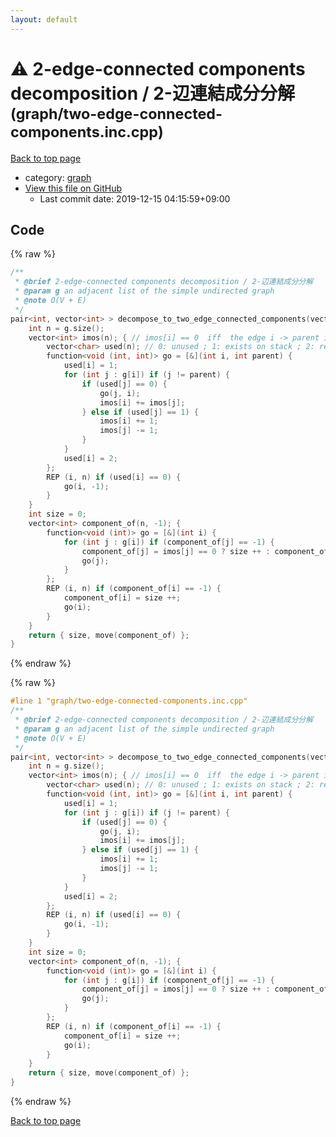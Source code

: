 ```yaml
---
layout: default
---
```


<!-- mathjax config similar to math.stackexchange -->
<script type="text/javascript" async
  src="https://cdnjs.cloudflare.com/ajax/libs/mathjax/2.7.5/MathJax.js?config=TeX-MML-AM_CHTML">
</script>
<script type="text/x-mathjax-config">
  MathJax.Hub.Config({
    TeX: { equationNumbers: { autoNumber: "AMS" }},
    tex2jax: {
      inlineMath: [ ['$','$'] ],
      processEscapes: true
    },
    "HTML-CSS": { matchFontHeight: false },
    displayAlign: "left",
    displayIndent: "2em"
  });
</script>

<script type="text/javascript" src="https://cdnjs.cloudflare.com/ajax/libs/jquery/3.4.1/jquery.min.js"></script>
<script src="https://cdn.jsdelivr.net/npm/jquery-balloon-js@1.1.2/jquery.balloon.min.js" integrity="sha256-ZEYs9VrgAeNuPvs15E39OsyOJaIkXEEt10fzxJ20+2I=" crossorigin="anonymous"></script>
<script type="text/javascript" src="../../assets/js/copy-button.js"></script>
<link rel="stylesheet" href="../../assets/css/copy-button.css" />


# :warning: 2-edge-connected components decomposition / 2-辺連結成分分解 <small>(graph/two-edge-connected-components.inc.cpp)</small>

<a href="../../index.html">Back to top page</a>

* category: <a href="../../index.html#f8b0b924ebd7046dbfa85a856e4682c8">graph</a>
* <a href="{{ site.github.repository_url }}/blob/master/graph/two-edge-connected-components.inc.cpp">View this file on GitHub</a>
    - Last commit date: 2019-12-15 04:15:59+09:00




## Code

<a id="unbundled"></a>
{% raw %}
```cpp
/**
 * @brief 2-edge-connected components decomposition / 2-辺連結成分分解
 * @param g an adjacent list of the simple undirected graph
 * @note O(V + E)
 */
pair<int, vector<int> > decompose_to_two_edge_connected_components(vector<vector<int> > const & g) {
    int n = g.size();
    vector<int> imos(n); { // imos[i] == 0  iff  the edge i -> parent is a bridge
        vector<char> used(n); // 0: unused ; 1: exists on stack ; 2: removed from stack
        function<void (int, int)> go = [&](int i, int parent) {
            used[i] = 1;
            for (int j : g[i]) if (j != parent) {
                if (used[j] == 0) {
                    go(j, i);
                    imos[i] += imos[j];
                } else if (used[j] == 1) {
                    imos[i] += 1;
                    imos[j] -= 1;
                }
            }
            used[i] = 2;
        };
        REP (i, n) if (used[i] == 0) {
            go(i, -1);
        }
    }
    int size = 0;
    vector<int> component_of(n, -1); {
        function<void (int)> go = [&](int i) {
            for (int j : g[i]) if (component_of[j] == -1) {
                component_of[j] = imos[j] == 0 ? size ++ : component_of[i];
                go(j);
            }
        };
        REP (i, n) if (component_of[i] == -1) {
            component_of[i] = size ++;
            go(i);
        }
    }
    return { size, move(component_of) };
}

```
{% endraw %}

<a id="bundled"></a>
{% raw %}
```cpp
#line 1 "graph/two-edge-connected-components.inc.cpp"
/**
 * @brief 2-edge-connected components decomposition / 2-辺連結成分分解
 * @param g an adjacent list of the simple undirected graph
 * @note O(V + E)
 */
pair<int, vector<int> > decompose_to_two_edge_connected_components(vector<vector<int> > const & g) {
    int n = g.size();
    vector<int> imos(n); { // imos[i] == 0  iff  the edge i -> parent is a bridge
        vector<char> used(n); // 0: unused ; 1: exists on stack ; 2: removed from stack
        function<void (int, int)> go = [&](int i, int parent) {
            used[i] = 1;
            for (int j : g[i]) if (j != parent) {
                if (used[j] == 0) {
                    go(j, i);
                    imos[i] += imos[j];
                } else if (used[j] == 1) {
                    imos[i] += 1;
                    imos[j] -= 1;
                }
            }
            used[i] = 2;
        };
        REP (i, n) if (used[i] == 0) {
            go(i, -1);
        }
    }
    int size = 0;
    vector<int> component_of(n, -1); {
        function<void (int)> go = [&](int i) {
            for (int j : g[i]) if (component_of[j] == -1) {
                component_of[j] = imos[j] == 0 ? size ++ : component_of[i];
                go(j);
            }
        };
        REP (i, n) if (component_of[i] == -1) {
            component_of[i] = size ++;
            go(i);
        }
    }
    return { size, move(component_of) };
}

```
{% endraw %}

<a href="../../index.html">Back to top page</a>

